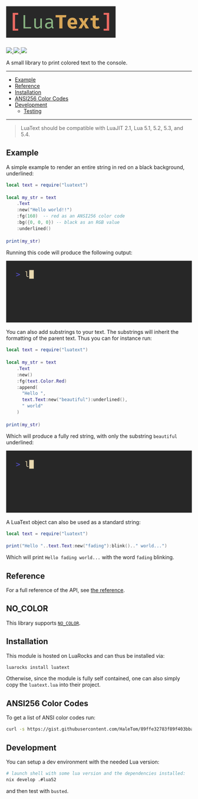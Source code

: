 # ![LuaText](./assets/logo.png)

<a href="https://github.com/f4z3r/luatext/blob/main/LICENSE">
    <img src="https://img.shields.io/github/license/f4z3r/luatext?link=https%3A%2F%2Fgithub.com%2Ff4z3r%2Fluatext%2Fblob%2Fmain%2FLICENSE" />
</a>
<a href="https://github.com/f4z3r/luatext/releases">
    <img src="https://img.shields.io/github/v/release/f4z3r/luatext?logo=github&link=https%3A%2F%2Fgithub.com%2Ff4z3r%2Fluatext%2Freleases" />
</a>
<a href="https://luarocks.org/modules/f4z3r/luatext">
    <img src="https://img.shields.io/luarocks/v/f4z3r/luatext?logo=lua&link=https%3A%2F%2Fluarocks.org%2Fmodules%2Ff4z3r%2Fluatext" />
</a>

A small library to print colored text to the console.

---

<!--toc:start-->
- [Example](#example)
- [Reference](#reference)
- [Installation](#installation)
- [ANSI256 Color Codes](#ansi256-color-codes)
- [Development](#development)
  - [Testing](#testing)
<!--toc:end-->

---

> LuaText should be compatible with LuaJIT 2.1, Lua 5.1, 5.2, 5.3, and 5.4.

## Example

A simple example to render an entire string in red on a black background, underlined:

```lua
local text = require("luatext")

local my_str = text
    .Text
    :new("Hello world!!")
    :fg(160)  -- red as an ANSI256 color code
    :bg({0, 0, 0}) -- black as an RGB value
    :underlined()

print(my_str)
```

Running this code will produce the following output:

![Output from a simple example](assets/simple.gif)

You can also add substrings to your text. The substrings will inherit the formatting of the parent
text. Thus you can for instance run:

```lua
local text = require("luatext")

local my_str = text
    .Text
    :new()
    :fg(text.Color.Red)
    :append(
      "Hello ",
      text.Text:new("beautiful"):underlined(),
      " world"
    )

print(my_str)
```

Which will produce a fully red string, with only the substring `beautiful` underlined:

![Output from an example with substrings](assets/substrings.gif)

A LuaText object can also be used as a standard string:

```lua
local text = require("luatext")

print("Hello "..text.Text:new("fading"):blink().." world...")
```

Which will print `Hello fading world...` with the word `fading` blinking.

## Reference

For a full reference of the API, see [the reference](/docs/reference.md).

## NO_COLOR

This library supports [`NO_COLOR`](https://no-color.org/).

## Installation

This module is hosted on LuaRocks and can thus be installed via:

```bash
luarocks install luatext
```

Otherwise, since the module is fully self contained, one can also simply copy the `luatext.lua` into
their project.

## ANSI256 Color Codes

To get a list of ANSI color codes run:

```bash
curl -s https://gist.githubusercontent.com/HaleTom/89ffe32783f89f403bba96bd7bcd1263/raw/e50a28ec54188d2413518788de6c6367ffcea4f7/print256colours.sh | bash
```

## Development

You can setup a dev environment with the needed Lua version:

```bash
# launch shell with some lua version and the dependencies installed:
nix develop .#lua52
```

and then test with `busted`.
